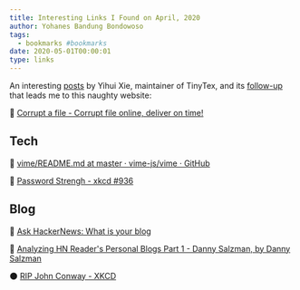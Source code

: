 ```yaml
---
title: Interesting Links I Found on April, 2020
author: Yohanes Bandung Bondowoso
tags:
  - bookmarks #bookmarks
date: 2020-05-01T00:00:01
type: links
---
```


An interesting [posts](https://yihui.org/en/2018/02/career-crisis/) by Yihui Xie, maintainer of TinyTex, and its [follow-up](https://yihui.org/en/2018/02/procrastination-techniques/) that leads me to this naughty website:

🐒 [Corrupt a file - Corrupt file online, deliver on time!](https://corrupt-a-file.net/)

## Tech

👠 [vime/README.md at master · vime-js/vime · GitHub](https://github.com/vime-js/vime/blob/master/README.md)

🛂 [Password Strengh - xkcd #936](https://xkcd.com/936/)

## Blog

📰 [Ask HackerNews: What is your blog](https://news.ycombinator.com/item?id=22800136)

🧮 [Analyzing HN Reader's Personal Blogs Part 1 - Danny Salzman, by Danny Salzman](https://www.dannysalzman.com/2020/04/08/analyzing-hn-readers-personal-blogs)

🌑 [RIP John Conway - XKCD](https://xkcd.com/2293/)
